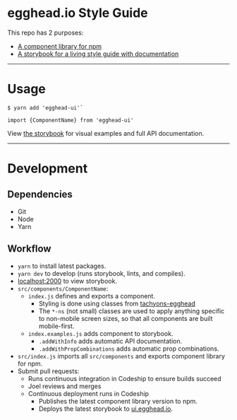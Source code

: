 # egghead.io Style Guide

This repo has 2 purposes:
- [A component library for npm](https://www.npmjs.com/package/egghead-ui)
- [A storybook for a living style guide with documentation](https://ui.egghead.io)

---

# Usage

```
$ yarn add 'egghead-ui'`
```

```
import {ComponentName} from 'egghead-ui'
```

View [the storybook](https://ui.egghead.io) for visual examples and full API documentation.

---

# Development

## Dependencies

- Git
- Node
- Yarn

## Workflow

- `yarn` to install latest packages.
- `yarn dev` to develop (runs storybook, lints, and compiles).
- [localhost:2000](http://localhost:2000) to view storybook.
- `src/components/ComponentName`:
  - `index.js` defines and exports a component.
    - Styling is done using classes from [tachyons-egghead](https://github.com/eggheadio/tachyons-egghead)
    - The `*-ns` (not small) classes are used to apply anything specific to non-mobile screen sizes, so that all components are built mobile-first.
  - `index.examples.js` adds component to storybook.
    - `.addWithInfo` adds automatic API documentation.
    - `.addWithPropCombinations` adds automatic prop combinations.
- `src/index.js` imports all `src/components` and exports component library for npm.
- Submit pull requests:
  - Runs continuous integration in Codeship to ensure builds succeed
  - Joel reviews and merges
  - Continuous deployment runs in Codeship
    - Publishes the latest component library version to npm.
    - Deploys the latest storybook to [ui.egghead.io](https://ui.egghead.io).
